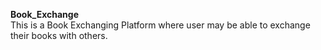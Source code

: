 <b>Book_Exchange</b></br>
This is a Book Exchanging Platform where  user may be able to exchange their books with others.

